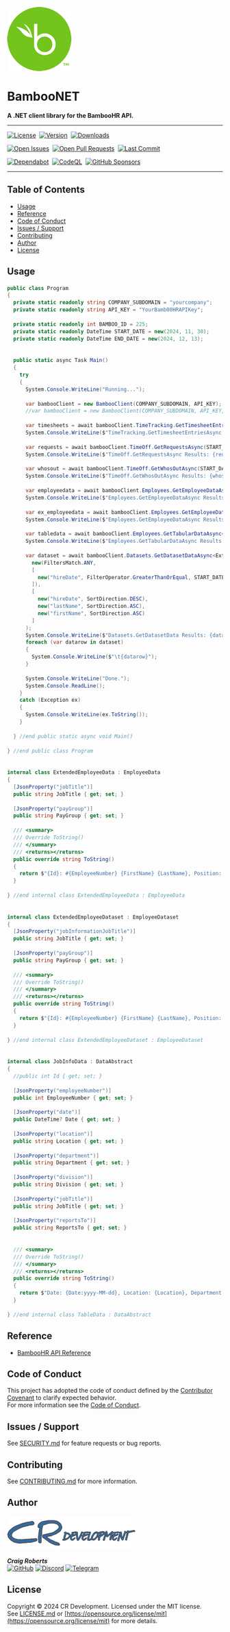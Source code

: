 [![BambooNET][bamboohr-src]][github-href]

# BambooNET
**A .NET client library for the BambooHR API.**

---

[![License][license-src]][nuget-href]&nbsp;
[![Version][version-src]][nuget-href]&nbsp;
[![Downloads][downloads-src]][nuget-href]&nbsp;

[![Open Issues][openissues-src]][github-href]&nbsp;
[![Open Pull Requests][pullrequests-src]][github-href]&nbsp;
[![Last Commit][lastcommit-src]][github-href]&nbsp;

[![Dependabot][dependabot-src]][sponsors-href]&nbsp;
[![CodeQL][codeql-src]][sponsors-href]&nbsp;
[![GitHub Sponsors][sponsors-src]][sponsors-href]&nbsp;

---

## Table of Contents

* [Usage](#usage)
* [Reference](#reference)
* [Code of Conduct](#code-of-conduct)
* [Issues / Support](#issues-/-support)
* [Contributing](#contributing)
* [Author](#author)
* [License](#license)


## Usage  
```csharp
public class Program
{
  private static readonly string COMPANY_SUBDOMAIN = "yourcompany";
  private static readonly string API_KEY = "YourBamb00HRAPIKey";

  private static readonly int BAMBOO_ID = 225;
  private static readonly DateTime START_DATE = new(2024, 11, 30);
  private static readonly DateTime END_DATE = new(2024, 12, 13);


  public static async Task Main()
  {
    try
    {
      System.Console.WriteLine("Running...");

      var bambooClient = new BambooClient(COMPANY_SUBDOMAIN, API_KEY);
      //var bambooClient = new BambooClient(COMPANY_SUBDOMAIN, API_KEY, DATE_FORMAT);

      var timesheets = await bambooClient.TimeTracking.GetTimesheetEntriesAsync(START_DATE, END_DATE);
      System.Console.WriteLine($"TimeTracking.GetTimesheetEntriesAsync Results: {timesheets.Count}");

      var requests = await bambooClient.TimeOff.GetRequestsAsync(START_DATE, END_DATE);
      System.Console.WriteLine($"TimeOff.GetRequestsAsync Results: {requests.Count}");

      var whosout = await bambooClient.TimeOff.GetWhosOutAsync(START_DATE, END_DATE);
      System.Console.WriteLine($"TimeOff.GetWhosOutAsync Results: {whosout.Count}");

      var employeedata = await bambooClient.Employees.GetEmployeeDataAsync(BAMBOO_ID);
      System.Console.WriteLine($"Employees.GetEmployeeDataAsync Results: {employeedata.EmployeeNumber} {employeedata.FirstName} {employeedata.LastName}");

      var ex_employeedata = await bambooClient.Employees.GetEmployeeDataAsync<ExtendedEmployeeData>(BAMBOO_ID);
      System.Console.WriteLine($"Employees.GetEmployeeDataAsync Results: {ex_employeedata}");

      var tabledata = await bambooClient.Employees.GetTabularDataAsync<JobInfoData>(BAMBOO_ID, "jobInfo");
      System.Console.WriteLine($"Employees.GetTabularDataAsync Results: {tabledata.Count}");

      var dataset = await bambooClient.Datasets.GetDatasetDataAsync<ExtendedEmployeeDataset>("employee",
        new(FiltersMatch.ANY,
        [
          new("hireDate", FilterOperator.GreaterThanOrEqual, START_DATE.ToString(bambooClient.DateFormat))
        ]),
        [
          new("hireDate", SortDirection.DESC),
          new("lastName", SortDirection.ASC),
          new("firstName", SortDirection.ASC)
        ]
      );
      System.Console.WriteLine($"Datasets.GetDatasetData Results: {dataset.Count}");
      foreach (var datarow in dataset)
      {
        System.Console.WriteLine($"\t{datarow}");
      }

      System.Console.WriteLine("Done.");
      System.Console.ReadLine();
    }
    catch (Exception ex)
    {
      System.Console.WriteLine(ex.ToString());
    }

  } //end public static async void Main()

} //end public class Program


internal class ExtendedEmployeeData : EmployeeData
{
  [JsonProperty("jobTitle")]
  public string JobTitle { get; set; }

  [JsonProperty("payGroup")]
  public string PayGroup { get; set; }

  /// <summary>
  /// Override ToString()
  /// </summary>
  /// <returns></returns>
  public override string ToString()
  {
    return $"{Id}: #{EmployeeNumber} {FirstName} {LastName}, Position: {JobTitle}, Pay Group: {PayGroup}";
  }

} //end internal class ExtendedEmployeeData : EmployeeData


internal class ExtendedEmployeeDataset : EmployeeDataset
{
  [JsonProperty("jobInformationJobTitle")]
  public string JobTitle { get; set; }

  [JsonProperty("payGroup")]
  public string PayGroup { get; set; }

  /// <summary>
  /// Override ToString()
  /// </summary>
  /// <returns></returns>
  public override string ToString()
  {
    return $"{Id}: #{EmployeeNumber} {FirstName} {LastName}, Position: {JobTitle}, Pay Group: {PayGroup}";
  }

} //end internal class ExtendedEmployeeDataset : EmployeeDataset


internal class JobInfoData : DataAbstract
{
  //public int Id { get; set; }

  [JsonProperty("employeeNumber")]
  public int EmployeeNumber { get; set; }

  [JsonProperty("date")]
  public DateTime? Date { get; set; }

  [JsonProperty("location")]
  public string Location { get; set; }

  [JsonProperty("department")]
  public string Department { get; set; }

  [JsonProperty("division")]
  public string Division { get; set; }

  [JsonProperty("jobTitle")]
  public string JobTitle { get; set; }

  [JsonProperty("reportsTo")]
  public string ReportsTo { get; set; }


  /// <summary>
  /// Override ToString()
  /// </summary>
  /// <returns></returns>
  public override string ToString()
  {
    return $"Date: {Date:yyyy-MM-dd}, Location: {Location}, Department: {Department}, Division: {Division}, JobTitle: {JobTitle}, ReportsTo: {ReportsTo}";
  }

} //end internal class TableData : DataAbstract

```

## Reference
* [BambooHR API Reference](https://documentation.bamboohr.com/reference)  


## Code of Conduct
This project has adopted the code of conduct defined by the [Contributor Covenant](http://contributor-covenant.org/) to clarify expected behavior.  
For more information see the [Code of Conduct](CODE_OF_CONDUCT.md).


## Issues / Support
See [SECURITY.md](SECURITY.md) for feature requests or bug reports.  


## Contributing
See [CONTRIBUTING.md](CONTRIBUTING.md) for more information.  


## Author
![CRDevel][crdevel-src]


_**Craig Roberts**_  
[![GitHub][moldypenguins-github]](https://github.com/moldypenguins)
[![Discord][moldypenguins-discord]](https://discordapp.com/users/346771877211144194)
[![Telegram][moldypenguins-telegram]](https://t.me/moldypenguins)  


## License
Copyright © 2024 CR Development. Licensed under the MIT license.  
See [LICENSE.md](LICENSE.md) or [https://opensource.org/license/mit](https://opensource.org/license/mit) for more details.  




<!-- Images / Badges -->
[bamboohr-src]: https://raw.githubusercontent.com/moldypenguins/BambooNET/main/.github/images/BambooHR.png
[crdevel-src]: https://raw.githubusercontent.com/moldypenguins/BambooNET/main/.github/images/CRDevelopment.png
[moldypenguins-github]: https://img.shields.io/badge/moldypenguins-6e5494?labelColor=555555&logo=github&style=for-the-badge
[moldypenguins-discord]: https://img.shields.io/badge/@moldypenguins-5865F2?labelColor=555555&logo=discord&style=for-the-badge
[moldypenguins-telegram]: https://img.shields.io/badge/@moldypenguins-27A7E7?labelColor=555555&logo=telegram&style=for-the-badge
[license-src]: https://img.shields.io/badge/License-MIT-36699C?style=for-the-badge&logo=NuGet
[codeql-src]: https://img.shields.io/badge/CodeQL-30363D?style=for-the-badge&logo=github&logoColor=white
[dependabot-src]: https://img.shields.io/badge/dependabot-025E8C?style=for-the-badge&logo=dependabot&logoColor=white
[sponsors-src]: https://img.shields.io/badge/sponsor-30363D?style=for-the-badge&logo=GitHub-Sponsors&logoColor=EA4AAA
[sponsors-href]: https://github.com/sponsors/moldypenguins
[downloads-src]: https://img.shields.io/nuget/dt/CRDevelopment.BambooNET?style=for-the-badge&logo=NuGet
[version-src]: https://img.shields.io/nuget/v/CRDevelopment.BambooNET?style=for-the-badge&logo=NuGet
[nuget-href]: https://www.nuget.org/packages/CRDevelopment.BambooNET
[openissues-src]: https://img.shields.io/github/issues-raw/moldypenguins/BambooNET?style=for-the-badge&logo=GitHub
[pullrequests-src]: https://img.shields.io/github/issues-pr-raw/moldypenguins/BambooNET?style=for-the-badge&logo=GitHub
[lastcommit-src]: https://img.shields.io/github/last-commit/moldypenguins/BambooNET?style=for-the-badge&logo=GitHub
[github-href]: https://github.com/moldypenguins/BambooNET


